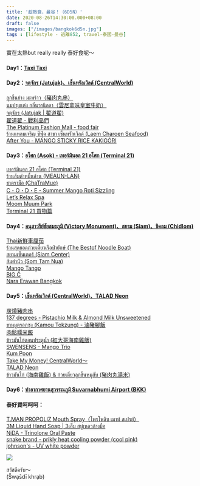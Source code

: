 ```yaml
---
title: '趁熱食，曼谷！（6D5N）'
date: 2020-08-26T14:30:00.000+08:00
draft: false
images: ["/images/bangkok6d5n.jpg"]
tags : [lifestyle - 逃離852, travel-泰國-曼谷]
---
```


實在太熱but really really 泰好食呢～  
  
  
#### Day1：[Taxi Taxi](https://hidie.net/bangkok1/)  
  
  
#### Day2：[จตุจักร (Jatujak)、เซ็นทรัลเวิลด์ (CentralWorld)](https://hidie.net/bangkok2/)  
[ลูกชิ้นย่าง มะพร้าว（豬肉丸串）](https://hidie.net/bangkok2a/)  
[นมปรุงแต่ง กลิ่นวานิลลา（雲尼拿味皇室牛奶）](https://hidie.net/bangkok2b/)  
[จตุจักร (Jatujak | 翟道翟)](https://hidie.net/bangkok2c/)  
[翟道翟 - 戰利品們](https://hidie.net/bangkok2d/)  
[The Platinum Fashion Mall - food fair](https://hidie.net/bangkok2e/)  
[ร้านแหลมเจริญ ซีฟู๊ด สาขา เซ็นทรัลเวิลด์ (Laem Charoen Seafood)](https://hidie.net/bangkok2f/)  
[After You - MANGO STICKY RICE KAKIGŌRI](https://hidie.net/bangkok2g/)  
  
  
#### Day3：[อโศก (Asok) - เทอร์มินอล 21 อโศก (Terminal 21)](https://hidie.net/bangkok3/)  
[เทอร์มินอล 21 อโศก (Terminal 21)](https://hidie.net/bangkok3a/)  
[ร้านส้มตำหมื่นล้าน (MEAUN-LAN)](https://hidie.net/bangkok3b/)  
[ชาตรามือ (ChaTraMue)](https://hidie.net/bangkok3c/)  
[C・O・D・E - Summer Mango Roti Sizzling](https://hidie.net/bangkok3d/)  
[Let’s Relax Spa](https://hidie.net/bangkok3e/)  
[Moom Muum Park](https://hidie.net/bangkok3f/)  
[Terminal 21 買物篇](https://hidie.net/bangkok3g/)  
  
  
#### Day4：[อนุสาวรีย์ชัยสมรภูมิ (Victory Monument)、สยาม (Siam)、ชิดลม (Chidlom)](https://hidie.net/bangkok4/)  
[Thai新鮮車厘茄](https://hidie.net/bangkok4a/)  
[ร้านสุดยอดก๋วยเตี๋ยวเรือป๋ายักษ์ (The Bestof Noodle Boat)](https://hidie.net/bangkok4b/)  
[สยามเซ็นเตอร์ (Siam Center)](https://hidie.net/bangkok4c/)  
[ส้มตำนัว (Som Tam Nua)](https://hidie.net/bangkok4d/)  
[Mango Tango](https://hidie.net/bangkok4e/)  
[BIG C](https://hidie.net/bangkok4f/)  
[Nara Erawan Bangkok](https://hidie.net/bangkok4g/)  

  
#### Day5：[เซ็นทรัลเวิลด์ (CentralWorld)、TALAD Neon](https://hidie.net/bangkok5/)  
[炭燒豬肉串](https://hidie.net/bangkok5a/)  
[137 degrees - Pistachio Milk & Almond Milk Unsweetened](https://hidie.net/bangkok5b/)  
[ขาหมูตรอกซุง (Kamou Tokzung) - 滷豬腳飯](https://hidie.net/bangkok5c/)  
[肉鬆糯米飯](https://hidie.net/bangkok5d/)  
[ข้าวมันไก่ตอนประตูน้ำ (紅大哥海南雞飯)](https://hidie.net/bangkok5e/)  
[SWENSENS - Mango Trio](https://hidie.net/bangkok5f/)  
[Kum Poon](https://hidie.net/bangkok5g/)  
[Take My Money! CentralWorld～](https://hidie.net/bangkok5h/)  
[TALAD Neon](https://hidie.net/bangkok5i/)  
[ข้าวมันไก่ (海南雞飯) & ก๋วยเตี๋ยวลูกชิ้นหมูสับ (豬肉丸湯米)](https://hidie.net/bangkok5j/)  
  
  
#### Day6：[ท่าอากาศยานสุวรรณภูมิ Suvarnabhumi Airport (BKK)](https://hidie.net/bangkok6/)  
  
  
  
  
#### 泰好買呵呵呵：  
[T.MAN PROPOLIZ Mouth Spray（โพรโพลิซ เมาท์ สเปรย์）](https://hidie.net/tmanpropoliz/)  
[3M Liquid Hand Soap | 3เอ็ม สบู่เหลวล้างมือ](https://hidie.net/mmmsoap/)  
[NiDA - Trinolone Oral Paste](https://hidie.net/nidaoral/)  
[snake brand - prikly heat cooling powder (cool pink)](https://hidie.net/snakebrand/)  
[johnson's - UV white powder](https://hidie.net/johnsonsuvpowder/)  


![](/images/bangkok6d5n.jpg)

สวัสดีครับ～  
(S̄wạs̄dī khrạb)
